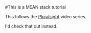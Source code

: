 #This is a MEAN stack tutorial

This follows the [Pluralsight](https://www.codeschool.com/pluralsight-courses/building-angularjs-and-node-js-apps-with-the-mean-stack) video series.

I'd check that out instead.